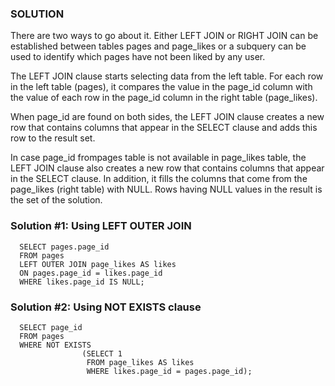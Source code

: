 ### SOLUTION

There are two ways to go about it. Either LEFT JOIN or RIGHT JOIN can be established between tables pages and page_likes or a subquery can be used to identify which pages have not been liked by any user.

The LEFT JOIN clause starts selecting data from the left table. For each row in the left table (pages), it compares the value in the page_id column with the value of each row in the page_id column in the right table (page_likes).

When page_id are found on both sides, the LEFT JOIN clause creates a new row that contains columns that appear in the SELECT clause and adds this row to the result set.

In case page_id frompages table is not available in page_likes table, the LEFT JOIN clause also creates a new row that contains columns that appear in the SELECT clause. In addition, it fills the columns that come from the page_likes (right table) with NULL. Rows having NULL values in the result is the set of the solution.

### Solution #1: Using LEFT OUTER JOIN

      SELECT pages.page_id
      FROM pages
      LEFT OUTER JOIN page_likes AS likes
      ON pages.page_id = likes.page_id
      WHERE likes.page_id IS NULL;
      
### Solution #2: Using NOT EXISTS clause

      SELECT page_id
      FROM pages
      WHERE NOT EXISTS 
                    (SELECT 1
                     FROM page_likes AS likes
                     WHERE likes.page_id = pages.page_id);
